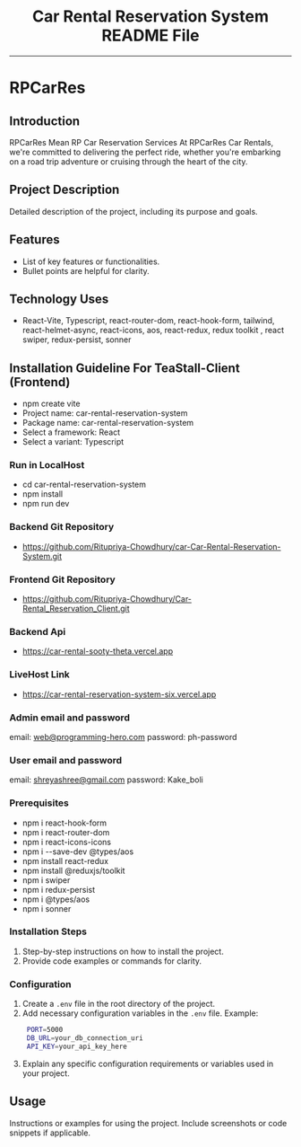 
<div align="center">
  <h1>Car Rental Reservation System README File</h1>
</div>

---

# RPCarRes

## Introduction
RPCarRes Mean RP Car Reservation Services
At RPCarRes Car Rentals, we're committed to delivering the perfect ride, whether you're embarking on a road trip adventure or cruising through the heart of the city.

## Project Description

Detailed description of the project, including its purpose and goals.

## Features

- List of key features or functionalities.
- Bullet points are helpful for clarity.

## Technology Uses

- React-Vite, Typescript, react-router-dom, react-hook-form, tailwind, react-helmet-async, react-icons, aos, react-redux, redux toolkit , react swiper, redux-persist, sonner

## Installation Guideline For TeaStall-Client (Frontend)
- npm create vite
- Project name: car-rental-reservation-system
- Package name: car-rental-reservation-system
- Select a framework: React
- Select a variant: Typescript

### Run in LocalHost
- cd car-rental-reservation-system
- npm install
- npm run dev

### Backend Git Repository
-  https://github.com/Ritupriya-Chowdhury/car-Car-Rental-Reservation-System.git

### Frontend Git Repository
-  https://github.com/Ritupriya-Chowdhury/Car-Rental_Reservation_Client.git

### Backend Api
-  https://car-rental-sooty-theta.vercel.app

### LiveHost Link
-  https://car-rental-reservation-system-six.vercel.app

### Admin email and password
email: web@programming-hero.com
password: ph-password

### User email and password
email: shreyashree@gmail.com
password: Kake_boli

### Prerequisites
- npm i react-hook-form
- npm i react-router-dom
- npm i react-icons-icons
- npm i --save-dev @types/aos
- npm install react-redux
- npm install @reduxjs/toolkit
- npm i swiper
- npm i redux-persist
- npm i @types/aos
- npm i sonner

### Installation Steps
1. Step-by-step instructions on how to install the project.
2. Provide code examples or commands for clarity.

### Configuration
1. Create a `.env` file in the root directory of the project.
2. Add necessary configuration variables in the `.env` file.
   Example:
   ```bash
    PORT=5000
    DB_URL=your_db_connection_uri
    API_KEY=your_api_key_here
   ```
3. Explain any specific configuration requirements or variables used in your project.

## Usage
Instructions or examples for using the project. Include screenshots or code snippets if applicable.
